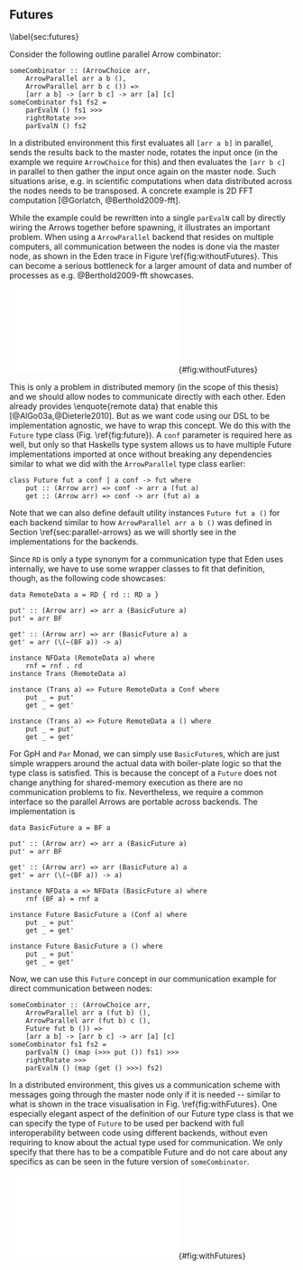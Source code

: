 ## Futures

\label{sec:futures}

Consider the following outline parallel Arrow combinator:

~~~~ {.haskell}
someCombinator :: (ArrowChoice arr,
	ArrowParallel arr a b (),
	ArrowParallel arr b c ()) =>
	[arr a b] -> [arr b c] -> arr [a] [c]
someCombinator fs1 fs2 =
	parEvalN () fs1 >>>
	rightRotate >>>
	parEvalN () fs2
~~~~

In a distributed environment this first evaluates all `[arr a b]` in parallel,
sends the results back to the master node, rotates the input once
(in the example we require `ArrowChoice` for this) and then evaluates the
`[arr b c]` in parallel to then gather the input once again on the master node.
Such situations arise, e.g. in scientific computations when data
distributed across the nodes needs to be transposed.
A concrete example is 2D FFT computation [@Gorlatch, @Berthold2009-fft].

While the example could be rewritten into a single `parEvalN` call by
directly wiring the Arrows together before spawning, it illustrates an
important problem. When using a `ArrowParallel` backend that resides on
multiple computers, all communication between the nodes is done via
the master node, as shown in the Eden trace in Figure \ref{fig:withoutFutures}.
This can become a serious bottleneck for a larger amount of data and
number of processes as e.g. @Berthold2009-fft showcases.

![Communication between 4 Eden processes without Futures.
All communication goes through the master node.
Each bar represents one process. Black lines represent communication.
Colours: blue $\hat{=}$ idle, green $\hat{=}$ running, red  $\hat{=}$ blocked,
yellow $\hat{=}$ suspended.](src/img/withoutFutures.pdf){#fig:withoutFutures}

This is only a problem in distributed memory (in the scope of this thesis) and we
should allow nodes to communicate directly with each other. Eden already provides
\enquote{remote data} that enable this [@AlGo03a,@Dieterle2010].
But as we want code using our DSL to be implementation agnostic, we have to
wrap this concept. We do this with the `Future` type class
(Fig. \ref{fig:future}). A `conf` parameter is required here as well, but only
so that Haskells type system allows us to have multiple Future implementations
imported at once without breaking any dependencies similar to what we did with
the `ArrowParallel` type class earlier:

~~~~ {.haskell}
class Future fut a conf | a conf -> fut where
    put :: (Arrow arr) => conf -> arr a (fut a)
    get :: (Arrow arr) => conf -> arr (fut a) a
~~~~

Note that we can also define default utility instances `Future fut a ()`
for each backend similar to how `ArrowParallel arr a b ()` was defined
in Section \ref{sec:parallel-arrows} as we will shortly see in the implementations
for the backends.

Since `RD` is only a type synonym for a communication type that Eden uses
internally, we have to use some wrapper classes to fit that definition, though,
as the following code showcases:

~~~~ {.haskell}
data RemoteData a = RD { rd :: RD a }

put' :: (Arrow arr) => arr a (BasicFuture a)
put' = arr BF

get' :: (Arrow arr) => arr (BasicFuture a) a
get' = arr (\(~(BF a)) -> a)

instance NFData (RemoteData a) where
    rnf = rnf . rd
instance Trans (RemoteData a)

instance (Trans a) => Future RemoteData a Conf where
    put _ = put'
    get _ = get'

instance (Trans a) => Future RemoteData a () where
    put _ = put'
    get _ = get'
~~~~

For GpH and `Par` Monad, we can simply use `BasicFuture`s,
which are just simple wrappers around the actual data with boiler-plate logic
so that the type class is satisfied. This is because the concept of a `Future`
does not change anything for shared-memory execution as there are no
communication problems to fix. Nevertheless, we require a common interface
so the parallel Arrows are portable across backends. The implementation is

~~~~ {.haskell}
data BasicFuture a = BF a

put' :: (Arrow arr) => arr a (BasicFuture a)
put' = arr BF

get' :: (Arrow arr) => arr (BasicFuture a) a
get' = arr (\(~(BF a)) -> a)

instance NFData a => NFData (BasicFuture a) where
    rnf (BF a) = rnf a

instance Future BasicFuture a (Conf a) where
    put _ = put'
    get _ = get'

instance Future BasicFuture a () where
    put _ = put'
    get _ = get'
~~~~

Now, we can use this `Future` concept in our communication example for direct
communication between nodes:

~~~~ {.haskell}
someCombinator :: (ArrowChoice arr,
	ArrowParallel arr a (fut b) (), 
	ArrowParallel arr (fut b) c (),
	Future fut b ()) =>
	[arr a b] -> [arr b c] -> arr [a] [c]
someCombinator fs1 fs2 =
	parEvalN () (map (>>> put ()) fs1) >>>
	rightRotate >>>
	parEvalN () (map (get () >>>) fs2)
~~~~

In a distributed environment, this gives us a communication scheme with
messages going through the master node only if it is needed -- similar to what
is shown in the trace visualisation in Fig. \ref{fig:withFutures}.
One especially elegant aspect of the definition of our Future type class is that
we can specify the type of `Future` to be used per backend with full
interoperability between code using different backends, without even
requiring to know about the actual type used for communication.
We only specify that there has to be a compatible Future and do not care
about any specifics as can be seen in the future version of `someCombinator`.

![Communication between 4 Eden processes with Futures.
Other than in Fig. \ref{fig:withoutFutures}, processes communicate directly
(one example message is highlighted) instead of always going through the
master node (bottom bar).](src/img/withFutures.pdf){#fig:withFutures}
